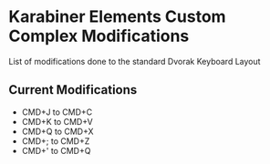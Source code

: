 # Karabiner Elements Custom Complex Modifications
List of modifications done to the standard Dvorak Keyboard Layout
## Current Modifications
* CMD+J to CMD+C
* CMD+K to CMD+V 
* CMD+Q to CMD+X
* CMD+; to CMD+Z
* CMD+' to CMD+Q
